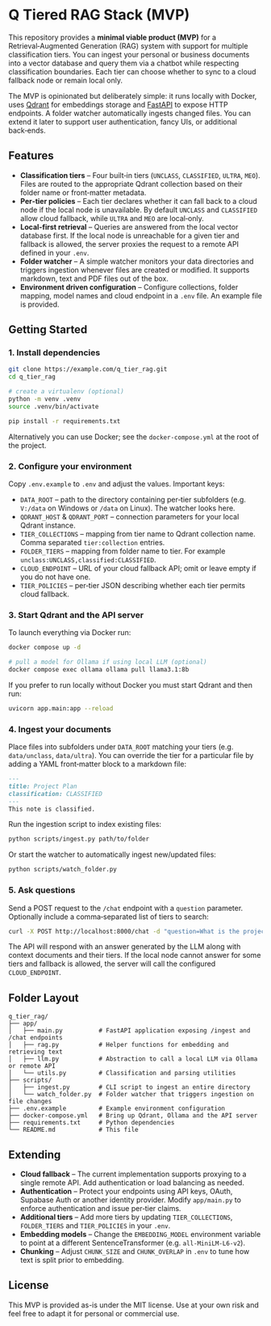 # Q Tiered RAG Stack (MVP)

This repository provides a **minimal viable product (MVP)** for a Retrieval‑Augmented Generation (RAG) system with support for multiple classification tiers.  You can ingest your personal or business documents into a vector database and query them via a chatbot while respecting classification boundaries.  Each tier can choose whether to sync to a cloud fallback node or remain local only.

The MVP is opinionated but deliberately simple: it runs locally with Docker, uses [Qdrant](https://qdrant.tech/) for embeddings storage and [FastAPI](https://fastapi.tiangolo.com/) to expose HTTP endpoints.  A folder watcher automatically ingests changed files.  You can extend it later to support user authentication, fancy UIs, or additional back‑ends.

## Features

- **Classification tiers** – Four built‑in tiers (`UNCLASS`, `CLASSIFIED`, `ULTRA`, `MEO`).  Files are routed to the appropriate Qdrant collection based on their folder name or front‑matter metadata.
- **Per‑tier policies** – Each tier declares whether it can fall back to a cloud node if the local node is unavailable.  By default `UNCLASS` and `CLASSIFIED` allow cloud fallback, while `ULTRA` and `MEO` are local‑only.
- **Local‑first retrieval** – Queries are answered from the local vector database first.  If the local node is unreachable for a given tier and fallback is allowed, the server proxies the request to a remote API defined in your `.env`.
- **Folder watcher** – A simple watcher monitors your data directories and triggers ingestion whenever files are created or modified.  It supports markdown, text and PDF files out of the box.
- **Environment driven configuration** – Configure collections, folder mapping, model names and cloud endpoint in a `.env` file.  An example file is provided.

## Getting Started

### 1. Install dependencies

```bash
git clone https://example.com/q_tier_rag.git
cd q_tier_rag

# create a virtualenv (optional)
python -m venv .venv
source .venv/bin/activate

pip install -r requirements.txt
```

Alternatively you can use Docker; see the `docker-compose.yml` at the root of the project.

### 2. Configure your environment

Copy `.env.example` to `.env` and adjust the values.  Important keys:

- `DATA_ROOT` – path to the directory containing per‑tier subfolders (e.g. `V:/data` on Windows or `/data` on Linux).  The watcher looks here.
- `QDRANT_HOST` & `QDRANT_PORT` – connection parameters for your local Qdrant instance.
- `TIER_COLLECTIONS` – mapping from tier name to Qdrant collection name.  Comma separated `tier:collection` entries.
- `FOLDER_TIERS` – mapping from folder name to tier.  For example `unclass:UNCLASS,classified:CLASSIFIED`.
- `CLOUD_ENDPOINT` – URL of your cloud fallback API; omit or leave empty if you do not have one.
- `TIER_POLICIES` – per‑tier JSON describing whether each tier permits cloud fallback.

### 3. Start Qdrant and the API server

To launch everything via Docker run:

```bash
docker compose up -d

# pull a model for Ollama if using local LLM (optional)
docker compose exec ollama ollama pull llama3.1:8b
```

If you prefer to run locally without Docker you must start Qdrant and then run:

```bash
uvicorn app.main:app --reload
```

### 4. Ingest your documents

Place files into subfolders under `DATA_ROOT` matching your tiers (e.g. `data/unclass`, `data/ultra`).  You can override the tier for a particular file by adding a YAML front‑matter block to a markdown file:

```md
---
title: Project Plan
classification: CLASSIFIED
---
This note is classified.
```

Run the ingestion script to index existing files:

```bash
python scripts/ingest.py path/to/folder
```

Or start the watcher to automatically ingest new/updated files:

```bash
python scripts/watch_folder.py
```

### 5. Ask questions

Send a POST request to the `/chat` endpoint with a `question` parameter.  Optionally include a comma‑separated list of tiers to search:

```bash
curl -X POST http://localhost:8000/chat -d "question=What is the project plan?&tiers=UNCLASS,CLASSIFIED"
```

The API will respond with an answer generated by the LLM along with context documents and their tiers.  If the local node cannot answer for some tiers and fallback is allowed, the server will call the configured `CLOUD_ENDPOINT`.

## Folder Layout

```
q_tier_rag/
├── app/
│   ├── main.py          # FastAPI application exposing /ingest and /chat endpoints
│   ├── rag.py           # Helper functions for embedding and retrieving text
│   ├── llm.py           # Abstraction to call a local LLM via Ollama or remote API
│   └── utils.py         # Classification and parsing utilities
├── scripts/
│   ├── ingest.py        # CLI script to ingest an entire directory
│   └── watch_folder.py  # Folder watcher that triggers ingestion on file changes
├── .env.example         # Example environment configuration
├── docker-compose.yml   # Bring up Qdrant, Ollama and the API server
├── requirements.txt     # Python dependencies
└── README.md            # This file
```

## Extending

- **Cloud fallback** – The current implementation supports proxying to a single remote API.  Add authentication or load balancing as needed.
- **Authentication** – Protect your endpoints using API keys, OAuth, Supabase Auth or another identity provider.  Modify `app/main.py` to enforce authentication and issue per‑tier claims.
- **Additional tiers** – Add more tiers by updating `TIER_COLLECTIONS`, `FOLDER_TIERS` and `TIER_POLICIES` in your `.env`.
- **Embedding models** – Change the `EMBEDDING_MODEL` environment variable to point at a different SentenceTransformer (e.g. `all-MiniLM-L6-v2`).
- **Chunking** – Adjust `CHUNK_SIZE` and `CHUNK_OVERLAP` in `.env` to tune how text is split prior to embedding.

## License

This MVP is provided as-is under the MIT license.  Use at your own risk and feel free to adapt it for personal or commercial use.